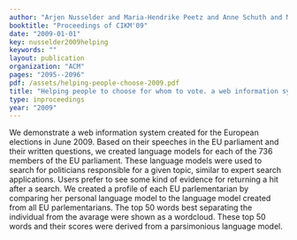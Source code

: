 ```yaml
---
author: "Arjen Nusselder and Maria-Hendrike Peetz and Anne Schuth and Maarten Marx"
booktitle: "Proceedings of CIKM'09"
date: "2009-01-01"
key: nusselder2009helping
keywords: ""
layout: publication
organization: "ACM"
pages: "2095--2096"
pdf: /assets/helping-people-choose-2009.pdf
title: "Helping people to choose for whom to vote. a web information system for the 2009 European elections"
type: inproceedings
year: "2009"
---
```


We demonstrate a web information system created for the European elections in June 2009. Based on their speeches in the EU parliament and their written questions, we created language models for each of the 736 members of the EU parliament. These language models were used to search for politicians responsible for a given topic, similar to expert search applications. Users prefer to see some kind of evidence for returning a hit after a search. We created a profile of each EU parlementarian by comparing her personal language model to the language model created from all EU parlementarians. The top 50 words best separating the individual from the avarage were shown as a wordcloud. These top 50 words and their scores were derived from a parsimonious language model.
